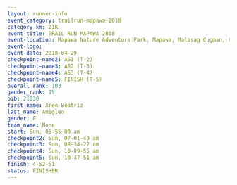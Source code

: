 ```yaml
---
layout: runner-info 
event_category: trailrun-mapawa-2018 
category_km: 21K 
event-title: TRAIL RUN MAPAWA 2018 
event-location: Mapawa Nature Adventure Park, Mapawa, Malasag Cugman, Cagayan de Oro Philippines 
event-logo: 
event-date: 2018-04-29 
checkpoint-name2: AS1 (T-2) 
checkpoint-name3: AS2 (T-3) 
checkpoint-name4: AS3 (T-4) 
checkpoint-name5: FINISH (T-5) 
overall_rank: 103
gender_rank: 19
bib: 21030
first_name: Aren Beatriz
last_name: Amigleo
gender: F
team_name: None
start: Sun, 05-55-00 am
checkpoint2: Sun, 07-01-49 am
checkpoint3: Sun, 08-34-27 am
checkpoint4: Sun, 10-09-55 am
checkpoint5: Sun, 10-47-51 am
finish: 4-52-51
status: FINISHER
---
```

